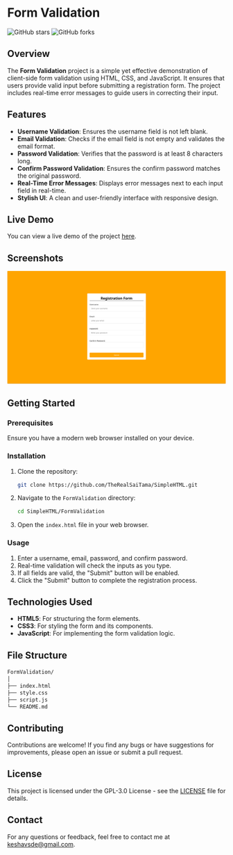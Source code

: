 # Form Validation

![GitHub stars](https://img.shields.io/github/stars/TheRealSaiTama/SimpleHTML?style=social)
![GitHub forks](https://img.shields.io/github/forks/TheRealSaiTama/SimpleHTML?style=social)

## Overview

The **Form Validation** project is a simple yet effective demonstration of client-side form validation using HTML, CSS, and JavaScript. It ensures that users provide valid input before submitting a registration form. The project includes real-time error messages to guide users in correcting their input.

## Features

- **Username Validation**: Ensures the username field is not left blank.
- **Email Validation**: Checks if the email field is not empty and validates the email format.
- **Password Validation**: Verifies that the password is at least 8 characters long.
- **Confirm Password Validation**: Ensures the confirm password matches the original password.
- **Real-Time Error Messages**: Displays error messages next to each input field in real-time.
- **Stylish UI**: A clean and user-friendly interface with responsive design.

## Live Demo

You can view a live demo of the project [here](#).

## Screenshots

![Form Validation Screenshot](screenshot.png)

## Getting Started

### Prerequisites

Ensure you have a modern web browser installed on your device.

### Installation

1. Clone the repository:
   ```bash
   git clone https://github.com/TheRealSaiTama/SimpleHTML.git
   ```

2. Navigate to the `FormValidation` directory:
   ```bash
   cd SimpleHTML/FormValidation
   ```

3. Open the `index.html` file in your web browser.

### Usage

1. Enter a username, email, password, and confirm password.
2. Real-time validation will check the inputs as you type.
3. If all fields are valid, the "Submit" button will be enabled.
4. Click the "Submit" button to complete the registration process.

## Technologies Used

- **HTML5**: For structuring the form elements.
- **CSS3**: For styling the form and its components.
- **JavaScript**: For implementing the form validation logic.

## File Structure

```
FormValidation/
│
├── index.html
├── style.css
├── script.js
└── README.md
```

## Contributing

Contributions are welcome! If you find any bugs or have suggestions for improvements, please open an issue or submit a pull request.

## License

This project is licensed under the GPL-3.0 License - see the [LICENSE](../LICENSE) file for details.

## Contact

For any questions or feedback, feel free to contact me at [keshavsde@gmail.com](mailto:keshavsde@gmail.com).
